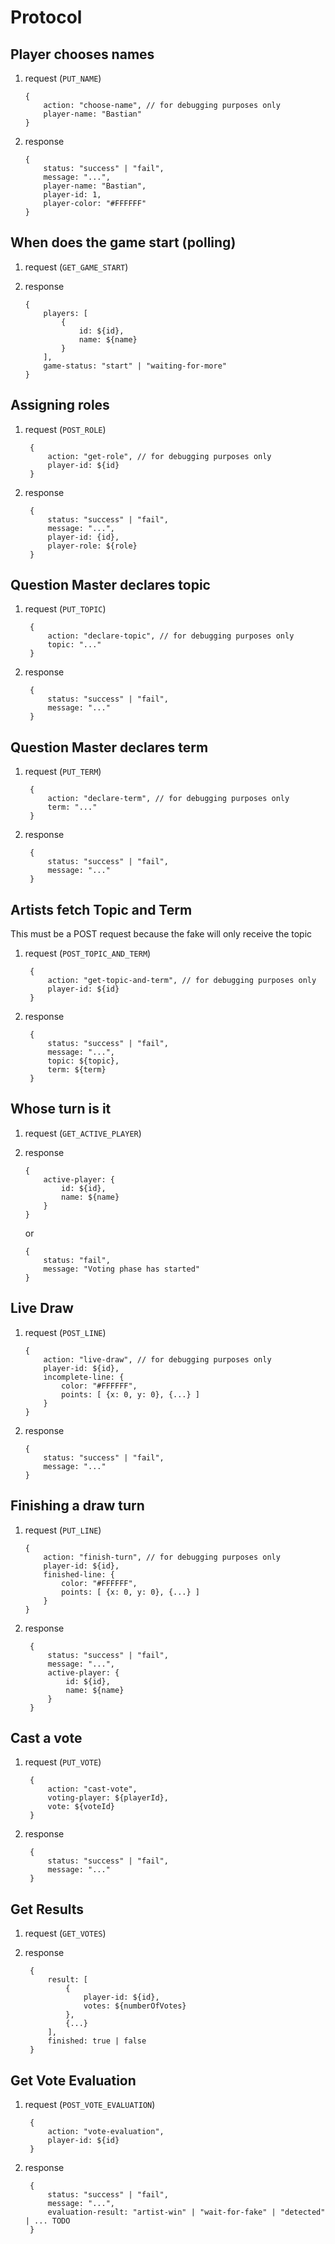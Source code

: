 # Protocol

## Player chooses names

1.  request (`PUT_NAME`)  

        {
            action: "choose-name", // for debugging purposes only
            player-name: "Bastian"
        }

2.  response

        {
            status: "success" | "fail",
            message: "...",
            player-name: "Bastian",
            player-id: 1,
            player-color: "#FFFFFF"
        }

## When does the game start (polling)

1.  request (`GET_GAME_START`)
        
2.  response

        {
            players: [
                {
                    id: ${id},
                    name: ${name}
                }
            ],
            game-status: "start" | "waiting-for-more"
        }

## Assigning roles

1. request (`POST_ROLE`)

        {
            action: "get-role", // for debugging purposes only
            player-id: ${id}
        }

2. response

        {
            status: "success" | "fail",
            message: "...",
            player-id: {id},
            player-role: ${role}
        }

## Question Master declares topic

1. request (`PUT_TOPIC`)

        {
            action: "declare-topic", // for debugging purposes only
            topic: "..."
        }

2. response

        {
            status: "success" | "fail",
            message: "..."
        }

## Question Master declares term

1. request (`PUT_TERM`)

        {
            action: "declare-term", // for debugging purposes only
            term: "..."
        }

2. response

        {
            status: "success" | "fail",
            message: "..."
        }

## Artists fetch Topic and Term

This must be a POST request because the fake will only receive the topic

1. request (`POST_TOPIC_AND_TERM`)

        {
            action: "get-topic-and-term", // for debugging purposes only
            player-id: ${id}
        }

2. response

        {
            status: "success" | "fail",
            message: "...",
            topic: ${topic},
            term: ${term}
        }

## Whose turn is it

1.  request (`GET_ACTIVE_PLAYER`)

2.  response

        {
            active-player: {
                id: ${id},
                name: ${name}
            }
        }

    or

        {
            status: "fail",
            message: "Voting phase has started"
        }

## Live Draw

1.  request (`POST_LINE`)

        {
            action: "live-draw", // for debugging purposes only
            player-id: ${id},
            incomplete-line: {
                color: "#FFFFFF",
                points: [ {x: 0, y: 0}, {...} ]
            }
        }

2.  response

        {
            status: "success" | "fail",
            message: "..."
        }

## Finishing a draw turn

1.  request (`PUT_LINE`)

        {
            action: "finish-turn", // for debugging purposes only
            player-id: ${id},
            finished-line: {
                color: "#FFFFFF",
                points: [ {x: 0, y: 0}, {...} ]
            }
        }

2. response

        {
            status: "success" | "fail",
            message: "...",
            active-player: {
                id: ${id},
                name: ${name}
            }
        }

## Cast a vote

1. request (`PUT_VOTE`)

        {
            action: "cast-vote",
            voting-player: ${playerId},
            vote: ${voteId}
        }

2. response

        {
            status: "success" | "fail",
            message: "..."
        }

## Get Results

1. request (`GET_VOTES`)

2. response

        {
            result: [
                {
                    player-id: ${id},
                    votes: ${numberOfVotes}
                },
                {...}
            ],
            finished: true | false
        }

## Get Vote Evaluation

1. request (`POST_VOTE_EVALUATION`)

        {
            action: "vote-evaluation",
            player-id: ${id}
        }

2. response

        {
            status: "success" | "fail",
            message: "...",
            evaluation-result: "artist-win" | "wait-for-fake" | "detected" | ... TODO
        }